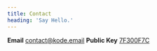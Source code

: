```yaml
---
title: Contact
heading: 'Say Hello.'
---
```


**Email** <a href="mailto:contact@kode.email">contact@kode.email</a>
**Public Key** [7F300F7C](https://pgp.mit.edu/pks/lookup?op=get&search=0x77491C017F300F7C)